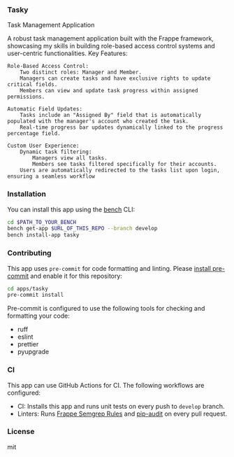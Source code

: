 ### Tasky

Task Management Application

A robust task management application built with the Frappe framework, showcasing my skills in building role-based access control systems and user-centric functionalities.
Key Features:

    Role-Based Access Control:
        Two distinct roles: Manager and Member.
        Managers can create tasks and have exclusive rights to update critical fields.
        Members can view and update task progress within assigned permissions.

    Automatic Field Updates:
        Tasks include an "Assigned By" field that is automatically populated with the manager's account who created the task.
        Real-time progress bar updates dynamically linked to the progress percentage field.

    Custom User Experience:
        Dynamic task filtering:
            Managers view all tasks.
            Members see tasks filtered specifically for their accounts.
        Users are automatically redirected to the tasks list upon login, ensuring a seamless workflow 
### Installation

You can install this app using the [bench](https://github.com/frappe/bench) CLI:

```bash
cd $PATH_TO_YOUR_BENCH
bench get-app $URL_OF_THIS_REPO --branch develop
bench install-app tasky
```

### Contributing

This app uses `pre-commit` for code formatting and linting. Please [install pre-commit](https://pre-commit.com/#installation) and enable it for this repository:

```bash
cd apps/tasky
pre-commit install
```

Pre-commit is configured to use the following tools for checking and formatting your code:

- ruff
- eslint
- prettier
- pyupgrade
### CI

This app can use GitHub Actions for CI. The following workflows are configured:

- CI: Installs this app and runs unit tests on every push to `develop` branch.
- Linters: Runs [Frappe Semgrep Rules](https://github.com/frappe/semgrep-rules) and [pip-audit](https://pypi.org/project/pip-audit/) on every pull request.


### License

mit

